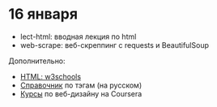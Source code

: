 # 16 января

* lect-html: вводная лекция по html
* web-scrape: веб-скреппинг с requests и BeautifulSoup

Дополнительно:

* [HTML: w3schools](https://www.w3schools.com/)
* [Справочник](http://htmlbook.ru/html) по тэгам (на русском)
* [Курсы](https://www.coursera.org/specializations/web-design) по веб-дизайну на Coursera
